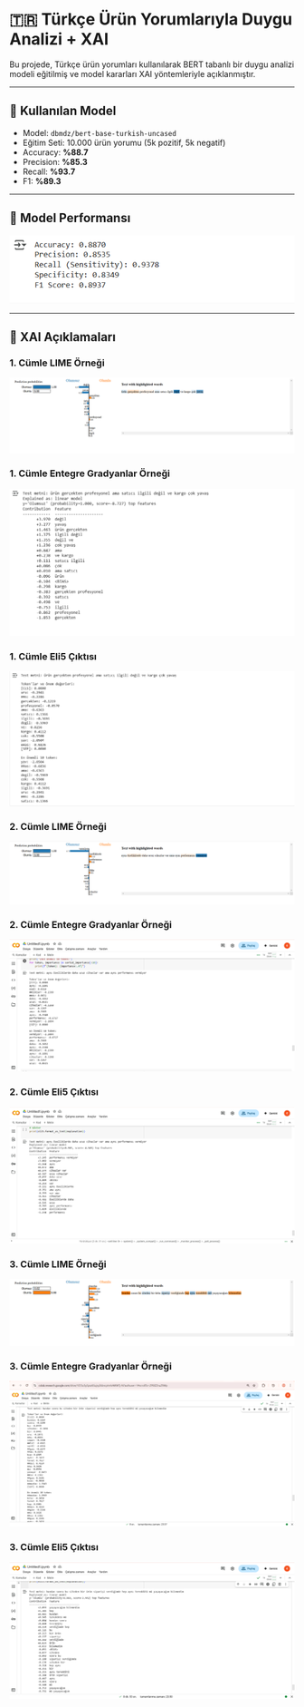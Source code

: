 # 🇹🇷 Türkçe Ürün Yorumlarıyla Duygu Analizi + XAI

Bu projede, Türkçe ürün yorumları kullanılarak BERT tabanlı bir duygu analizi modeli eğitilmiş ve model kararları XAI yöntemleriyle açıklanmıştır.

---

## 🚀 Kullanılan Model

- Model: `dbmdz/bert-base-turkish-uncased`
- Eğitim Seti: 10.000 ürün yorumu (5k pozitif, 5k negatif)
- Accuracy: **%88.7**
- Precision: **%85.3**
- Recall: **%93.7**
- F1: **%89.3**

---

## 🎯 Model Performansı

![g ](https://github.com/erenbogazkesen/Turkish-Product-Review/blob/main/images/Performans%20Metrikleri.png?raw=true)

---

## 🧠 XAI Açıklamaları

### 1. Cümle LIME Örneği

![LIME Açıklaması](https://github.com/erenbogazkesen/Turkish-Product-Review/blob/main/images/Örnek%201.cümle%20lime%20çıktısı.png?raw=true)

### 1. Cümle Entegre Gradyanlar Örneği

![Entegre Gradyanlar](https://github.com/erenbogazkesen/Turkish-Product-Review/blob/main/images/Örnek%201.cümle%20yöntem%201.png?raw=true)

### 1. Cümle Eli5 Çıktısı
![Eli5](https://github.com/erenbogazkesen/Turkish-Product-Review/blob/main/images/Örnek%201.cümle%20yöntem%202.png?raw=true)

### 2. Cümle LIME Örneği

![LIME Açıklaması](https://github.com/erenbogazkesen/Turkish-Product-Review/blob/main/images/Örnek%202.cümle%20lime%20çıktısı.png?raw=true)

### 2. Cümle Entegre Gradyanlar Örneği

![Entegre Gradyanlar](https://github.com/erenbogazkesen/Turkish-Product-Review/blob/main/images/Örnek%202.cümle%20yöntem%201.png?raw=true)

### 2. Cümle Eli5 Çıktısı
![Eli5](https://github.com/erenbogazkesen/Turkish-Product-Review/blob/main/images/Örnek%202.cümle%20yöntem%202.png?raw=true)

### 3. Cümle LIME Örneği

![LIME Açıklaması](https://github.com/erenbogazkesen/Turkish-Product-Review/blob/main/images/Örnek%203.cümle%20lime%20çıktısı.png?raw=true)

### 3. Cümle Entegre Gradyanlar Örneği

![Entegre Gradyanlar](https://github.com/erenbogazkesen/Turkish-Product-Review/blob/main/images/Örnek%203.cümle%20yöntem%201.png?raw=true)

### 3. Cümle Eli5 Çıktısı
![Eli5](https://github.com/erenbogazkesen/Turkish-Product-Review/blob/main/images/Örnek%203.cümle%20yöntem%202.png?raw=true)

 

